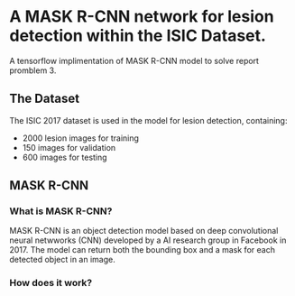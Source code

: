 # A MASK R-CNN network for lesion detection within the ISIC Dataset.
A tensorflow implimentation of MASK R-CNN model to solve report promblem 3.

## The Dataset
The ISIC 2017 dataset is used in the model for lesion detection, containing:
 - 2000 lesion images for training
 - 150 images for validation
 - 600 images for testing


## MASK R-CNN 

### What is MASK R-CNN?
MASK R-CNN is an object detection model based on deep convolutional neural netwworks (CNN) developed by a AI research group in Facebook in 2017. The model can return both the bounding box and a mask for each detected object in an image.

### How does it work?
